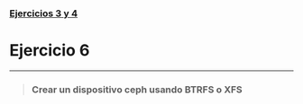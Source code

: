 ### [Ejercicios 3 y 4](https://github.com/oskyar/InfraestructuraVirtual/blob/master/Tema4/Ejercicios3y4.md)

# Ejercicio 6
------------

> ### Crear un dispositivo ceph usando BTRFS o XFS